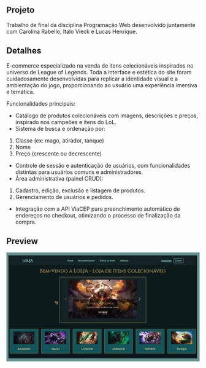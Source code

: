 ## Projeto

Trabalho de final da disciplina Programação Web desenvolvido juntamente com Carolina Rabello, Italo Vieck e Lucas Henrique. 
 

## Detalhes

E-commerce especializado na venda de itens colecionáveis inspirados no universo de League of Legends. Toda a interface e estética do site foram cuidadosamente desenvolvidas para replicar a identidade visual e a ambientação do jogo, proporcionando ao usuário uma experiência imersiva e temática.

Funcionalidades principais:
* Catálogo de produtos colecionáveis com imagens, descrições e preços, inspirado nos campeões e itens do LoL.
* Sistema de busca e ordenação por:
1. Classe (ex: mago, atirador, tanque)
2. Nome
3. Preço (crescente ou decrescente)
* Controle de sessão e autenticação de usuários, com funcionalidades distintas para usuários comuns e administradores.
* Área administrativa (painel CRUD):
1. Cadastro, edição, exclusão e listagem de produtos.
2. Gerenciamento de usuários e pedidos.
* Integração com a API ViaCEP para preenchimento automático de endereços no checkout, otimizando o processo de finalização da compra.

## Preview
<img src="img.png" alt="LOLja Web">
